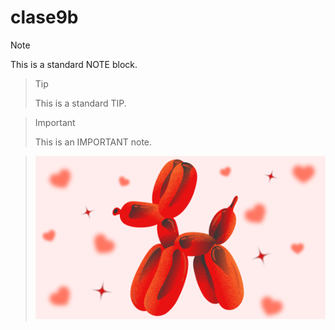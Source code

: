 # clase9b
>[!NOTE]
>
>This is a standard NOTE block.

>>[!TIP]
>
>This is a standard TIP.

>>[!IMPORTANT]
>
>This is an IMPORTANT note.

>![Imagen](https://github.com/NoovaCode/clase9b/blob/main/Simple%20Illustrative%20Inspirational%20Quote%20Desktop%20Wallpaper%20(2).png "Hover text")
